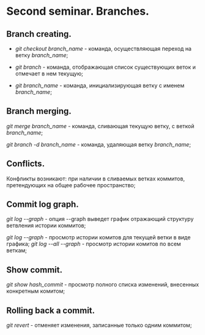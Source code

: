 # Second seminar. Branches.

## Branch creating.

* *git checkout branch_name* - команда, осуществляющая переход на ветку *branch_name*;

* *git branch* - команда, отображающая список существующих веток и отмечает в нем текущую;

* *git branch_name* - команда, инициализирующая ветку с именем *branch_name*;

## Branch merging.

*git merge branch_name* - команда, сливающая текущую ветку, с веткой *branch_name*;

*git branch -d branch_name* - команда, удаляющая ветку *branch_name*;

## Conflicts.

Конфликты возникают: при наличии в сливаемых ветках коммитов, претендующих на общее рабочее пространство;

## Commit log graph.
*git log --graph* - опция --graph выведет график отражающий структуру ветвления истории коммитов;

*git log --graph* - просмотр истории комитов для текущей ветки в виде графика;
*git log --all --graph* - просмотр истории комитов по всем веткам; 

## Show commit.
*git show hash_commit* - просмотр полного списка изменений, внесенных конкретным комитом;

## Rolling back a commit.

*git revert* - отменяет изменения, записанные только одним коммитом;